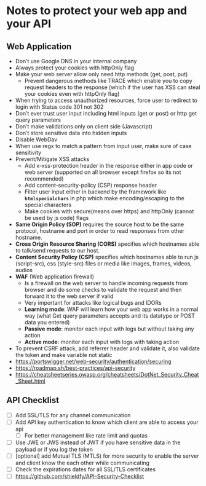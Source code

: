 # Notes to protect your web app and your API
## Web Application
- Don’t use Google DNS in your internal company
- Always protect your cookies with httpOnly flag
- Make your web server allow only need http methods (get, post, put)
    - Prevent dangerous methods like TRACE which enable you to copy request headers to the response (which if the user has XSS can steal your cookies even with httpOnly flag)
- When trying to access unauthorized resources, force user to redirect to login with Status code 301 not 302
- Don’t ever trust user input including html inputs (get or post) or http get query parameters
- Don’t make validations only on client side (Javascript)
- Don’t store sensitive data into hidden inputs
- Disable WebDav
- When use regx to match a pattern from input user, make sure of case sensitivity
- Prevent/Mitigate XSS attacks
    - Add x-xss-protection header in the response either in app code or web server (supported on all browser except firefox so its not recommended)
    - Add content-security-policy (CSP) response header
    - Filter user input either in backend by the framework like **`htmlspecialchars`** in php which make encoding/escaping to the special characters
    - Make cookies with secure(means over https) and httpOnly (cannot be used by js code) flags
- **Same Origin Policy (SOP)** requires the source host to be the same protocol, hostname and port in order to read responses from other hostname.
- **Cross Origin Resource Sharing (CORS)** specifies which hostnames able to talk/send requests to our host.
- **Content Security Policy (CSP)** specifies which hostnames able to run js (script-src), css (style-src) files or media like images, frames, videos, audios
- **WAF** (Web application firewall)
    - Is a firewall on the web server to handle incoming requests from browser and do some checks to validate the request and then forward it to the web server if valid
    - Very important for attacks like logical bugs and IDORs    
    - **Learning mode**: WAF will learn how your web app works in a normal way (what Get query parameters accepts and its datatype or POST data you entered)
    - **Passive mode**: monitor each input with logs but without taking any action
    - **Active mode**: monitor each input with logs with taking action
- To prevent CSRF attack, add referrer header and validate it, also validate the token and make variable not static
- https://portswigger.net/web-security/authentication/securing
- https://roadmap.sh/best-practices/api-security
- https://cheatsheetseries.owasp.org/cheatsheets/DotNet_Security_Cheat_Sheet.html

## API Checklist
- [ ]  Add SSL/TLS for any channel communication
- [ ]  Add API key authentication to know which client are able to access your api
    - [ ]  For better management like rate limit and quotas
- [ ]  Use JWE or JWS instead of JWT if you have sensitive data in the payload or if you log the token
- [ ]  [optional] add Mutual TLS (MTLS) for more security to enable the server and client know the each other while communicating
- [ ]  Check the expirations dates for all SSL/TLS certificates
- [ ]  https://github.com/shieldfy/API-Security-Checklist
